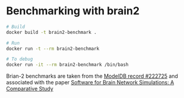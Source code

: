 # Benchmarking with brain2

```bash
# Build
docker build -t brain2-benchmark .

# Run
docker run -t --rm brain2-benchmark

# To debug
docker run -it --rm brain2-benchmark /bin/bash
```

Brian-2 benchmarks are taken from the [ModelDB record #222725](https://senselab.med.yale.edu/ModelDB/showmodel?model=222725#tabs-1) and associated with the paper [Software for Brain Network Simulations: A Comparative Study](https://www.frontiersin.org/articles/10.3389/fninf.2017.00046/full)
